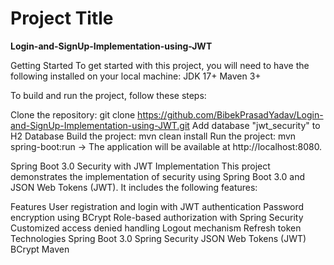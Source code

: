 # Project Title
**Login-and-SignUp-Implementation-using-JWT**

Getting Started
To get started with this project, you will need to have the following installed on your local machine: 
JDK 17+
Maven 3+

To build and run the project, follow these steps:

Clone the repository: git clone https://github.com/BibekPrasadYadav/Login-and-SignUp-Implementation-using-JWT.git
Add database "jwt_security" to H2 Database
Build the project: mvn clean install
Run the project: mvn spring-boot:run
-> The application will be available at http://localhost:8080.

Spring Boot 3.0 Security with JWT Implementation
This project demonstrates the implementation of security using Spring Boot 3.0 and JSON Web Tokens (JWT). It includes the following features:

Features
User registration and login with JWT authentication
Password encryption using BCrypt
Role-based authorization with Spring Security
Customized access denied handling
Logout mechanism
Refresh token
Technologies
Spring Boot 3.0
Spring Security
JSON Web Tokens (JWT)
BCrypt
Maven


